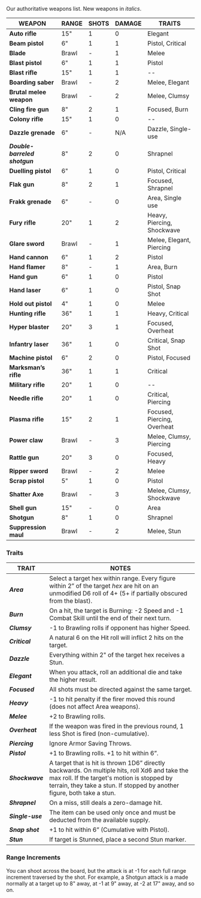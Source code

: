 Our authoritative weapons list. New weapons in *italics*.

| WEAPON                        | RANGE | SHOTS | DAMAGE | TRAITS                      |
| ----------------------------- | ----- | ----- | ------ | --------------------------- |
| **Auto rifle**                | 15"   | 1     | 0      | Elegant                     |
| **Beam pistol**               | 6"    | 1     | 1      | Pistol, Critical            |
| **Blade**                     | Brawl | -     | 1      | Melee                       |
| **Blast pistol**              | 6"    | 1     | 1      | Pistol                      |
| **Blast rifle**               | 15"   | 1     | 1      | --                          |
| **Boarding saber**            | Brawl | -     | 2      | Melee, Elegant              |
| **Brutal melee weapon**       | Brawl | -     | 2      | Melee, Clumsy               |
| **Cling fire gun**            | 8"    | 2     | 1      | Focused, Burn               |
| **Colony rifle**              | 15"   | 1     | 0      | --                          |
| **Dazzle grenade**            | 6"    | -     | N/A    | Dazzle, Single-use          |
| ***Double-barreled shotgun*** | 8"    | 2     | 0      | Shrapnel                    |
| **Duelling pistol**           | 6"    | 1     | 0      | Pistol, Critical            |
| **Flak gun**                  | 8"    | 2     | 1      | Focused, Shrapnel           |
| **Frakk grenade**             | 6"    | -     | 0      | Area, Single use            |
| **Fury rifle**                | 20"   | 1     | 2      | Heavy, Piercing, Shockwave  |
| **Glare sword**               | Brawl | -     | 1      | Melee, Elegant, Piercing    |
| **Hand cannon**               | 6"    | 1     | 2      | Pistol                      |
| **Hand flamer**               | 8"    | -     | 1      | Area, Burn                  |
| **Hand gun**                  | 6"    | 1     | 0      | Pistol                      |
| **Hand laser**                | 6"    | 1     | 0      | Pistol, Snap Shot           |
| **Hold out pistol**           | 4"    | 1     | 0      | Melee                       |
| **Hunting rifle**             | 36"   | 1     | 1      | Heavy, Critical             |
| **Hyper blaster**             | 20"   | 3     | 1      | Focused, Overheat           |
| **Infantry laser**            | 36"   | 1     | 0      | Critical, Snap Shot         |
| **Machine pistol**            | 6"    | 2     | 0      | Pistol, Focused             |
| **Marksman’s rifle**          | 36"   | 1     | 1      | Critical                    |
| **Military rifle**            | 20"   | 1     | 0      | --                          |
| **Needle rifle**              | 20"   | 1     | 0      | Critical, Piercing          |
| **Plasma rifle**              | 15"   | 2     | 1      | Focused, Piercing, Overheat |
| **Power claw**                | Brawl | -     | 3      | Melee, Clumsy, Piercing     |
| **Rattle gun**                | 20"   | 3     | 0      | Focused, Heavy              |
| **Ripper sword**              | Brawl | -     | 2      | Melee                       |
| **Scrap pistol**              | 5"    | 1     | 0      | Pistol                      |
| **Shatter Axe**               | Brawl | -     | 3      | Melee, Clumsy, Shockwave    |
| **Shell gun**                 | 15"   | -     | 0      | Area                        |
| **Shotgun**                   | 8"    | 1     | 0      | Shrapnel                    |
| **Suppression maul**          | Brawl | -     | 2      | Melee, Stun                 |

### Traits

| TRAIT            | NOTES                                                                                                                                                                                                                       |
| ---------------- | --------------------------------------------------------------------------------------------------------------------------------------------------------------------------------------------------------------------------- |
| ***Area***       | Select a target hex within range. Every figure within 2” of the target *hex* are hit on an unmodified D6 roll of 4+ (5+ if partially obscured from the blast).                                                              |
| ***Burn***       | On a hit, the target is Burning: -2 Speed and -1 Combat Skill until the end of their next turn.                                                                                                                             |
| ***Clumsy***     | -1 to Brawling rolls if opponent has higher Speed.                                                                                                                                                                          |
| ***Critical***   | A natural 6 on the Hit roll will inflict 2 hits on the target.                                                                                                                                                              |
| ***Dazzle***     | Everything within 2" of the target hex receives a Stun.                                                                                                                                                                     |
| ***Elegant***    | When you attack, roll an additional die and take the higher result.                                                                                                                                                         |
| ***Focused***    | All shots must be directed against the same target.                                                                                                                                                                         |
| ***Heavy***      | -1 to hit penalty if the firer moved this round (does not affect Area weapons).                                                                                                                                             |
| ***Melee***      | +2 to Brawling rolls.                                                                                                                                                                                                       |
| ***Overheat***   | If the weapon was fired in the previous round, 1 less Shot is fired (non-cumulative).                                                                                                                                       |
| ***Piercing***   | Ignore Armor Saving Throws.                                                                                                                                                                                                 |
| ***Pistol***     | +1 to Brawling rolls. +1 to hit within 6”.                                                                                                                                                                                  |
| ***Shockwave***  | A target that is hit is thrown 1D6” directly backwards.  On multiple hits, roll Xd6 and take the max roll. If the target's motion is stopped by terrain, they take a stun.  If stopped by another figure, both take a stun. |
| ***Shrapnel***   | On a miss, still deals a zero-damage hit.                                                                                                                                                                                   |
| ***Single-use*** | The item can be used only once and must be deducted from the available supply.                                                                                                                                              |
| ***Snap shot***  | +1 to hit within 6” (Cumulative with Pistol).                                                                                                                                                                               |
| ***Stun***       | If target is Stunned, place a second Stun marker.                                                                                                                                                                           |

### Range Increments

You can shoot across the board, but the attack is at -1 for each full range increment traversed by the shot.  For example, a Shotgun attack is a made normally at a target up to 8" away, at -1 at 9" away, at -2 at 17" away, and so on.
